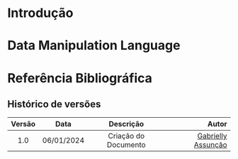 # Introdução

# Data Manipulation Language 


# Referência Bibliográfica

## Histórico de versões
| Versão |  Data  | Descrição | Autor | 
|:------:|:------:|:---------:|------:|
| 1.0 | 06/01/2024 | Criação do Documento| [Gabrielly Assunção](https://github.com/GabriellyAssuncao) |

